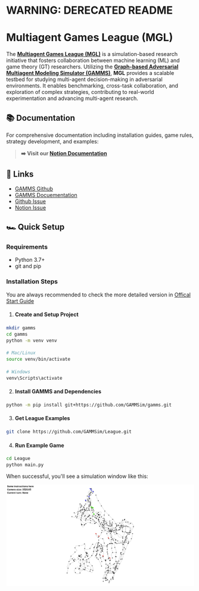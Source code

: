 # **WARNING: DERECATED README**
# **Multiagent Games League (MGL)**

The [**Multiagent Games League (MGL)**](https://mdgleague.notion.site/Multiagent-Games-League-18b0355f26b98078a9ebf56dfccc07c7) is a simulation-based research initiative that fosters collaboration between machine learning (ML) and game theory (GT) researchers. Utilizing the [**Graph-based Adversarial Multiagent Modeling Simulator (GAMMS)**](https://github.com/GAMMSim/gamms), **MGL** provides a scalable testbed for studying multi-agent decision-making in adversarial environments. It enables benchmarking, cross-task collaboration, and exploration of complex strategies, contributing to real-world experimentation and advancing multi-agent research.

## 📚 Documentation

For comprehensive documentation including installation guides, game rules, strategy development, and examples:

> **➡️ Visit our [Notion Documentation](https://mdgleague.notion.site/Multiagent-Games-League-18b0355f26b98078a9ebf56dfccc07c7)**

## 🔗 Links
- [GAMMS Github](https://github.com/GAMMSim/gamms)
- [GAMMS Docuementation](https://gammsim.github.io/gamms/)
- [Github Issue](https://github.com/GAMMSim/League/issues)
- [Notion Issue](https://mdgleague.notion.site/Issues-18b0355f26b980f98c45f4bdd399a054)

## 🏎️ Quick Setup
### Requirements
- Python 3.7+
- git and pip

### Installation Steps

You are always recommended to check the more detailed version in [Offical Start Guide](https://mdgleague.notion.site/Quick-Start-Guide-18b0355f26b980c7b6a2fce3c89f66d0?pvs=74)

1. #### **Create and Setup Project**
```bash
mkdir gamms
cd gamms
python -m venv venv

# Mac/Linux
source venv/bin/activate

# Windows
venv\Scripts\activate
```

2. #### **Install GAMMS and Dependencies**
```bash
python -m pip install git+https://github.com/GAMMSim/gamms.git
```

3. #### **Get League Examples**
```bash
git clone https://github.com/GAMMSim/League.git
```

4. #### **Run Example Game**
```bash
cd League
python main.py
```

When successful, you'll see a simulation window like this:

![Example](./games/lib/Example.png)
